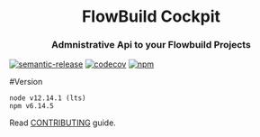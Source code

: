 <h1 align="center" style="border-bottom: none;">FlowBuild Cockpit</h1>
<h3 align="center">Admnistrative Api to your Flowbuild Projects</h3>


[![semantic-release](https://img.shields.io/badge/%20%20%F0%9F%93%A6%F0%9F%9A%80-semantic--release-e10079.svg)](https://github.com/semantic-release/semantic-release)
[![codecov](https://codecov.io/gh/flow-build/engine/branch/master/graph/badge.svg)](https://codecov.io/gh/flow-build/engine)
[![npm](https://img.shields.io/npm/dw/@flowbuild/engine)](https://www.npmjs.com/package/@flowbuild/cockpit)

#Version
```
node v12.14.1 (lts)
npm v6.14.5
```

Read [CONTRIBUTING](.github/CONTRIBUTING.md) guide.
